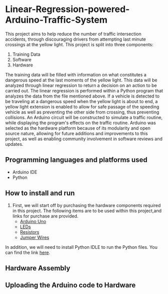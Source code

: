 # Linear-Regression-powered-Arduino-Traffic-System
This project aims to help reduce the number of traffic intersection accidents, through discouraging drivers from attempting last minute crossings at the yellow light. This project is split into three components:
<ol>
<li>
Training Data
</li>
<li>
Software
</li>
<li>
Hardware
</li>
</ol>
The training data will be filled with information on what constitutes a dangerous speed at the last moments of the yellow light. This data will be analyzed through linear regression to return a decision on an action to be carried out. The linear regression is performed within a Python program that analyzes the data from the file mentioned above. If a vehicle is detected to be traveling at a dangerous speed when the yellow light is about to end, a yellow light extension is enabled to allow for safe passage of the speeding vehicle as well as preventing the other side from crossing, thus preventing collisions. An Arduino circuit will be constructed to simulate a traffic routine, while displaying the program's effects on the traffic routine. Arduino was selected as the hardware platform because of its modularity and open source nature, allowing for future additions and improvements to this project, as well as enabling community involvement in software reviews and updates.

## Programming languages and platforms used
<ul>
<li>
Arduino IDE
</li>
<li>
Python  
</li>
</ul>

## How to install and run
<ol>
  <li>
    First, we will start off by purchasing the hardware components required in this project. The following items are to be used within this project,and links for purchase are provided.
    <ul>
      <li>
        <a href="https://www.amazon.com/ATmega328P-Arduino-Compatible-Arduino-Voltage-Compatible/dp/B0CNH9D8VJ/ref=sr_1_5?crid=301KQH9GG8JPD&dib=eyJ2IjoiMSJ9.MazmhFfn-DF8W5oyX_S-tMmyamo23ZnK5izmXEoY4SOfPqgwi8JSG4-FEPokno20LZv03zfQbFBrypHp7Um6U6mwDdOrOkMl2Ac6f2FPei99js0rVjgCa9FqnsxgtiAH-d4-L6BTfAUsJKq2F09z6IARVX2FcwoUSJo4dWlLtuxf32HjaWEx9zM3BN8psAVWZdx-PVEN9n_1cSUszzuojIrZqbJ-CraA9VLVmE6XM4t5oxSxRSavowwq8OhPbTkqh5dMokyiav3mesFF8fyUeoeh_tgq3AEitnEVD0ZZE2k.t2Hit73Zz3B-NPn_m05W4vKW-4jQRrRoKmpqbqZZaUw&dib_tag=se&keywords=arduino+uno+r3&qid=1716607435&s=electronics&sprefix=arduino+uno+r3%2Celectronics%2C217&sr=1-5">Arduino Uno</a>
      </li>
      <li>
        <a href="https://www.amazon.com/MCIGICM-Circuit-Assorted-Science-Experiment/dp/B07PG84V17/ref=sr_1_3?dib=eyJ2IjoiMSJ9.b7ufUOS8MkW6Hm7aEmixGNbvN1ezApUaqucbPDD4HeBIzkA25YUIp5ZJJtzq8H9E9bTt3kPL8sVLBKUkVO8OdIYjwy73Q2Wu_cA3pTsKAZRSkMsvVRVd72OEFWMeK2EZiuMQ9TjT3A6DC63Unc4hQ5gkXPYISbbpKzKYiwy_E9yCHqWiUMTyWRbTZzIWk0hSPkRury-qObKYuiLQHOty-nGZwNI6WtHQo45LcWqt0Lo.UoAm4TrwEVEGWTLQbBMnPAa8sU4yNN58YdN0Nq0zAt0&dib_tag=se&keywords=led%2Barduino&qid=1716771681&sr=8-3&th=1">LEDs</a>
      </li>
      <li>
        <a href="https://www.amazon.com/Resistors-Assortment-Tolerance-Excellently-Breadboards/dp/B07D2Z45CG/ref=sr_1_3?crid=HVZ7MF2HYZ48&dib=eyJ2IjoiMSJ9.NkKUS8ov2i3GlBJLPLMMHxZ9Q0psaPXkJQdAAbDEu3Xvqn_2_5a1KLkVUcKNSCmVywiPR-9bcmGI-QbR7JHrIL7XKWFfNHluUqIr_zBHzUfCTM0l98KgN1h06mLgwMzPJchhbsJVoplyDk89IboM16xaVGHA1Dgea768HupZKXv9xmN1flPdSTRq6irSuyUdk259XjwRJuomsplNw2XdI8ESU6JF73ythoQHTA_HIr4._iicuXApAkztkvDy8owN4ImVy5ZUfFEpMKf-psij17g&dib_tag=se&keywords=arduino+resistors&qid=1716771842&sprefix=arduino+resistors%2Caps%2C109&sr=8-3">Resistors</a>
      </li>
      <li>
        <a href="https://www.amazon.com/Elegoo-EL-CP-004-Multicolored-Breadboard-arduino/dp/B01EV70C78/ref=sr_1_3?crid=22L7ZG39IF9BB&dib=eyJ2IjoiMSJ9.tjHxIQLJsk16_0YVtUGN6aqwkJL6hCuidHoQKI-5vjtAbcUgEXc1QlyA-u9wgMq1wuzWBSEktVpkES_WXYoLPKRPeoMZ_ocMmyMZL_sAF84FFbZk8OarpZdLajR7eha1KoReeCWebPvBNv8hagoolVYMz6imh2GBju0rQ8QLSeyEGFQE3olMW6EqxuKdR_hIx4MhjoehNI22LmQq7FYTAxrBJJ_QlHhBXnhGHD9UCZOjtee6UPo-YzjBOFwrYXAnypPAtpI1hQSLdbE84a0u6ISHnYanqEkiDLU1S_WCl_k.jAdH5ExcokVXXo2SExEjZaqlWRyIHHUh5MycKXGlN3M&dib_tag=se&keywords=arduino+jumper+wires&qid=1716771996&s=electronics&sprefix=arduino+jumper+wires%2Celectronics%2C103&sr=1-3">Jumper Wires</a>
      </li>
    </ul>
  </li>
</ol>

In addition, we will need to install Python IDLE to run the Python files. You can find the link <a href="https://www.python.org/downloads/">here</a>.
## Hardware Assembly
## Uploading the Arduino code to Hardware

